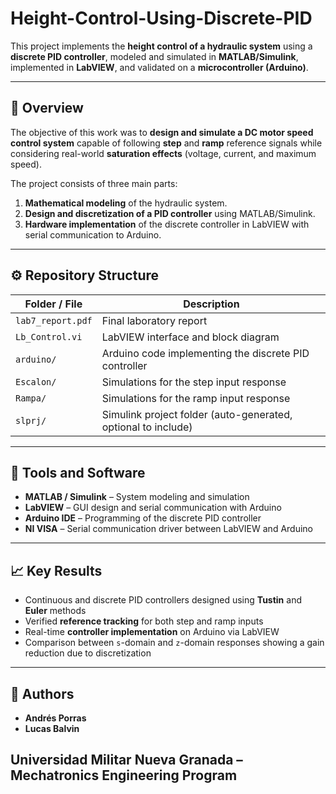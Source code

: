 # Height-Control-Using-Discrete-PID

This project implements the **height control of a hydraulic system** using a **discrete PID controller**, modeled and simulated in **MATLAB/Simulink**, implemented in **LabVIEW**, and validated on a **microcontroller (Arduino)**.

---

## 🧠 Overview

The objective of this work was to **design and simulate a DC motor speed control system** capable of following **step** and **ramp** reference signals while considering real-world **saturation effects** (voltage, current, and maximum speed).

The project consists of three main parts:
1. **Mathematical modeling** of the hydraulic system.
2. **Design and discretization of a PID controller** using MATLAB/Simulink.
3. **Hardware implementation** of the discrete controller in LabVIEW with serial communication to Arduino.

---

## ⚙️ Repository Structure

| Folder / File | Description |
|----------------|-------------|
| `lab7_report.pdf` | Final laboratory report |
| `Lb_Control.vi` | LabVIEW interface and block diagram |
| `arduino/` | Arduino code implementing the discrete PID controller |
| `Escalon/` | Simulations for the step input response |
| `Rampa/` | Simulations for the ramp input response |
| `slprj/` | Simulink project folder (auto-generated, optional to include) |

---

## 🧩 Tools and Software

- **MATLAB / Simulink** – System modeling and simulation  
- **LabVIEW** – GUI design and serial communication with Arduino  
- **Arduino IDE** – Programming of the discrete PID controller  
- **NI VISA** – Serial communication driver between LabVIEW and Arduino  

---

## 📈 Key Results

- Continuous and discrete PID controllers designed using **Tustin** and **Euler** methods  
- Verified **reference tracking** for both step and ramp inputs  
- Real-time **controller implementation** on Arduino via LabVIEW  
- Comparison between `s`-domain and `z`-domain responses showing a gain reduction due to discretization  

---

## 👥 Authors

- **Andrés Porras**  
- **Lucas Balvin**  

Universidad Militar Nueva Granada – Mechatronics Engineering Program  
---
